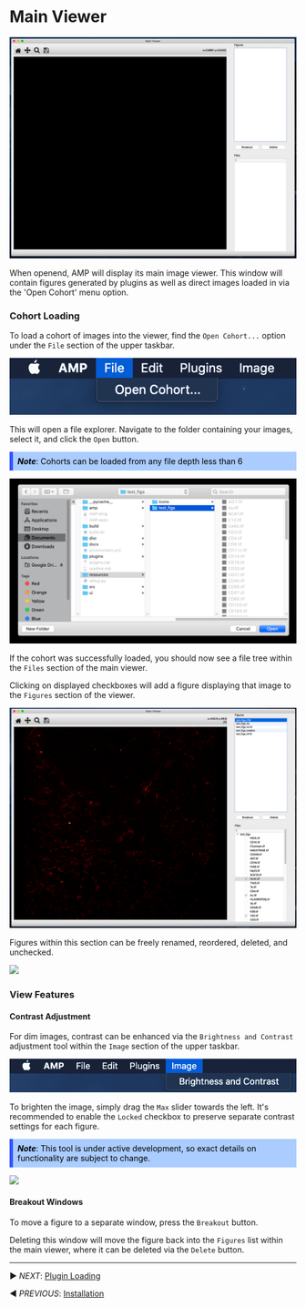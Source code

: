 # Main Viewer

![](./pngs/blank_main_viewer.png)

When openend, AMP will display its main image viewer.  This window will contain figures generated
by plugins as well as direct images loaded in via the 'Open Cohort' menu option.

### Cohort Loading

To load a cohort of images into the viewer, find the `Open Cohort...` option under the `File`
section of the upper taskbar.

![](./pngs/open_cohort.png)

This will open a file explorer.  Navigate to the folder containing your images, select it, and 
click the `Open` button.

<div 
    style="
        border: 0px solid #35f;
        border-left-width: 6px;
        padding: 8px;
        margin-bottom: 8px;
        background-color: #acf;
        color: #000"
> 
    <b><i>Note</i></b>:  Cohorts can be loaded from any file depth less than 6
</div>

![](./pngs/cohort_file_explorer.png)

If the cohort was successfully loaded, you should now see a file tree within the `Files` section of
the main viewer.

Clicking on displayed checkboxes will add a figure displaying that image to the `Figures` section
of the viewer.

![](./pngs/viewing.png)

Figures within this section can be freely renamed, reordered, deleted, and unchecked.

![](./gifs/main_viewer_demo.gif)

### View Features

#### Contrast Adjustment

For dim images, contrast can be enhanced via the `Brightness and Contrast` adjustment tool within
the `Image` section of the upper taskbar.

![](./pngs/b_and_c.png)

To brighten the image, simply drag the `Max` slider towards the left.  It's recommended to enable
the `Locked` checkbox to preserve separate contrast settings for each figure.

<div 
    style="
        border: 0px solid #35f;
        border-left-width: 6px;
        padding: 8px;
        margin-bottom: 8px;
        background-color: #acf;
        color: #000"
> 
    <b><i>Note</i></b>:  This tool is under active development, so exact details on functionality
    are subject to change.
</div>

![](./gifs/b_and_c_demo.gif)

#### Breakout Windows

To move a figure to a separate window, press the `Breakout` button.

Deleting this window will move the figure back into the `Figures` list within the main viewer,
where it can be deleted via the `Delete` button.

***

▶️ *NEXT*: [Plugin Loading](./plugin_loading.md)

◀️ *PREVIOUS*: [Installation](./installation.md)